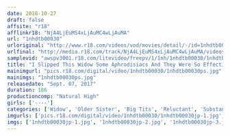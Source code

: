 ```yaml
---
date: 2018-10-27
draft: false
affsite: "r18"
afflinkr18: "NjA4LjEuMS4xLjAuMC4wLjAuMA"
url: "1nhdtb00030"
urloriginal: "http://www.r18.com/videos/vod/movies/detail/-/id=1nhdtb00030"
urlfinal: "http://media.r18.com/track/NjA4LjEuMS4xLjAuMC4wLjAuMA/videos/vod/movies/detail/-/id=1nhdtb00030"
samplevid: "awspv3001.r18.com/litevideo/freepv/1/1nh/1nhdtb00030/1nhdtb00030_dmb_w.mp4"
title: "I Slipped This Widow Some Aphrodisiacs And They Were So Effective That They Brought Out Her Inner Slut While I Was Fucking Her As I Kept Grinding My Cock Into Her Pussy (* Her Husband Had A Small Pecker)"
mainimgurl: "pics.r18.com/digital/video/1nhdtb00030/1nhdtb00030ps.jpg"
mainimgs: "1nhdtb00030ps.jpg"
releasedate: "Sept. 07, 2017"
duration: 186
productioncomp: "Natural High"
girls: ['----']
categories: ['Widow', 'Older Sister', 'Big Tits', 'Reluctant', 'Substance Use', 'Hi-Def']
imgurls: ['pics.r18.com/digital/video/1nhdtb00030/1nhdtb00030jp-1.jpg', 'pics.r18.com/digital/video/1nhdtb00030/1nhdtb00030jp-2.jpg', 'pics.r18.com/digital/video/1nhdtb00030/1nhdtb00030jp-3.jpg', 'pics.r18.com/digital/video/1nhdtb00030/1nhdtb00030jp-4.jpg', 'pics.r18.com/digital/video/1nhdtb00030/1nhdtb00030jp-5.jpg', 'pics.r18.com/digital/video/1nhdtb00030/1nhdtb00030jp-6.jpg', 'pics.r18.com/digital/video/1nhdtb00030/1nhdtb00030jp-7.jpg', 'pics.r18.com/digital/video/1nhdtb00030/1nhdtb00030jp-8.jpg', 'pics.r18.com/digital/video/1nhdtb00030/1nhdtb00030jp-9.jpg', 'pics.r18.com/digital/video/1nhdtb00030/1nhdtb00030jp-10.jpg', 'pics.r18.com/digital/video/1nhdtb00030/1nhdtb00030jp-11.jpg', 'pics.r18.com/digital/video/1nhdtb00030/1nhdtb00030jp-12.jpg', 'pics.r18.com/digital/video/1nhdtb00030/1nhdtb00030jp-13.jpg', 'pics.r18.com/digital/video/1nhdtb00030/1nhdtb00030jp-14.jpg', 'pics.r18.com/digital/video/1nhdtb00030/1nhdtb00030jp-15.jpg', 'pics.r18.com/digital/video/1nhdtb00030/1nhdtb00030jp-16.jpg', 'pics.r18.com/digital/video/1nhdtb00030/1nhdtb00030jp-17.jpg', 'pics.r18.com/digital/video/1nhdtb00030/1nhdtb00030jp-18.jpg', 'pics.r18.com/digital/video/1nhdtb00030/1nhdtb00030jp-19.jpg', 'pics.r18.com/digital/video/1nhdtb00030/1nhdtb00030jp-20.jpg']
imgs: ['1nhdtb00030jp-1.jpg', '1nhdtb00030jp-2.jpg', '1nhdtb00030jp-3.jpg', '1nhdtb00030jp-4.jpg', '1nhdtb00030jp-5.jpg', '1nhdtb00030jp-6.jpg', '1nhdtb00030jp-7.jpg', '1nhdtb00030jp-8.jpg', '1nhdtb00030jp-9.jpg', '1nhdtb00030jp-10.jpg', '1nhdtb00030jp-11.jpg', '1nhdtb00030jp-12.jpg', '1nhdtb00030jp-13.jpg', '1nhdtb00030jp-14.jpg', '1nhdtb00030jp-15.jpg', '1nhdtb00030jp-16.jpg', '1nhdtb00030jp-17.jpg', '1nhdtb00030jp-18.jpg', '1nhdtb00030jp-19.jpg', '1nhdtb00030jp-20.jpg']
---
```

